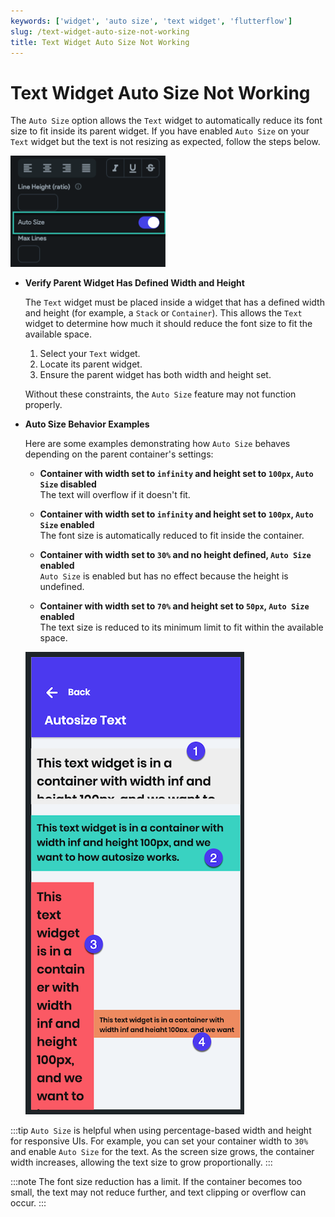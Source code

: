 ```yaml
---
keywords: ['widget', 'auto size', 'text widget', 'flutterflow']
slug: /text-widget-auto-size-not-working
title: Text Widget Auto Size Not Working
---
```


# Text Widget Auto Size Not Working

The `Auto Size` option allows the `Text` widget to automatically reduce its font size to fit inside its parent widget. If you have enabled `Auto Size` on your `Text` widget but the text is not resizing as expected, follow the steps below.

![](../assets/20250430121459400158.png)

- **Verify Parent Widget Has Defined Width and Height**

  The `Text` widget must be placed inside a widget that has a defined width and height (for example, a `Stack` or `Container`). This allows the `Text` widget to determine how much it should reduce the font size to fit the available space.

    1. Select your `Text` widget.
    2. Locate its parent widget.
    3. Ensure the parent widget has both width and height set.

    Without these constraints, the `Auto Size` feature may not function properly.

- **Auto Size Behavior Examples**

  Here are some examples demonstrating how `Auto Size` behaves depending on the parent container's settings:

  - **Container with width set to `infinity` and height set to `100px`, `Auto Size` disabled**  
  The text will overflow if it doesn't fit.

  - **Container with width set to `infinity` and height set to `100px`, `Auto Size` enabled**  
  The font size is automatically reduced to fit inside the container.

  - **Container with width set to `30%` and no height defined, `Auto Size` enabled**  
  `Auto Size` is enabled but has no effect because the height is undefined.

  - **Container with width set to `70%` and height set to `50px`, `Auto Size` enabled**  
  The text size is reduced to its minimum limit to fit within the available space.

  ![](../assets/20250430121459696014.png)

:::tip
`Auto Size` is helpful when using percentage-based width and height for responsive UIs. For example, you can set your container width to `30%` and enable `Auto Size` for the text. As the screen size grows, the container width increases, allowing the text size to grow proportionally.
:::

:::note
The font size reduction has a limit. If the container becomes too small, the text may not reduce further, and text clipping or overflow can occur.
:::
